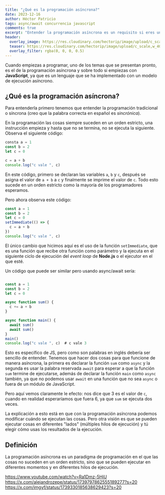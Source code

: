 ```yaml
---
title: "¿Qué es la programación asíncrona?"
date: 2023-12-16
author: Héctor Patricio
tags: async/await concurrencia javascript
comments: true
excerpt: "Entender la programación asíncrona es un requisito si eres un desarrollador de software que quiere sacar el mejor rendimiento de una computadora, hablemos de qué es y cómo dominarla."
header:
  overlay_image: https://res.cloudinary.com/hectorip/image/upload/c_scale,w_1400/v1702917369/artisanalphoto-MJcb7ZhNeUA-unsplash_s6toxn.jpg
  teaser: https://res.cloudinary.com/hectorip/image/upload/c_scale,w_400/v1702917369/artisanalphoto-MJcb7ZhNeUA-unsplash_s6toxn.jpg
  overlay_filter: rgba(0, 0, 0, 0.5)
---
```


Cuando empiezas a programar, uno de los temas que se presentan pronto, es el de la programación asíncrona y sobre todo si empiezas con **JavaScript**, ya que es un lenguaje que se ha implementado con un modelo de ejecución asíncrono.

## ¿Qué es la programación asíncrona?

Para entenderla primero tenemos que entender la programación tradicional o síncrona (creo que la palabra correcta en español es _sincrónica_).

En la programación las cosas siempre suceden en un orden estricto, una instrucción empieza y hasta que no se termina, no se ejecuta la siguiente. Observa el siguiente código:

```js
consta a = 1
const b = 2
let c = 0

c = a + b
console.log("c vale ", c)
```

En este código, primero se declaran las variables `a`, `b` y `c`, después se asigna el valor de `a + b` a `c` y finalmente se imprime el valor de `c`. Todo esto sucede en un orden estricto como la mayoría de los programadores esperamos.

Pero ahora observa este código:

```js
const a = 1
const b = 2
let c = 0
setImmediate(() => {
  c = a + b
})
console.log("c vale ", c)
```

El único cambio que hicimos aquí es el uso de la función `setImmediate`, que es una función que recibe otra función como parámetro y la ejecuta en el siguiente ciclo de ejecución del _event loop_ de **Node.js** o el ejecutor en el que esté.

Un código que puede ser similar pero usando async/await sería:

```js

const a = 1
const b = 2
let c = 0

async function sum() {
  c += a + b
}

async function main() {
  await sum()
  await sum()
}
main()
console.log("c vale ", c)  # c vale 3

```

Esto es específico de JS, pero como son palabras en inglés debería ser sencillo de entender. Tenemos que hacer dos cosas para que funcione de manera asíncrona, la primera es declarar la función `sum` como `async` y la segunda es usar la palabra reservada `await` para esperar a que la función `sum` termine de ejecutarse, además de declarar la función `main` como `async` también, ya que no podemos usar `await` en una función que no sea `async` o fuera de un módulo de JavaScript.

Pero aquí vemos claramente le efecto: nos dice que 3 es el valor de `c`, cuando en realidad esperaríamos que fuera 6, ya que `sum` se ejecuta dos veces.

La explicación a esto está en que con la programación asíncrona podemos modificar cuándo se ejecutan las cosas. Pero otra visión es que se pueden ejecutar cosas en diferentes "lados" (múltiples hilos de ejecución) y tú elegir cómo usas los resultados de la ejecución.

## Definición

La programación asíncrona es un paradigma de programación en el que las cosas no suceden en un orden estricto, sino que se pueden ejecutar en diferentes momentos y en diferentes hilos de ejecución.


https://www.youtube.com/watch?v=Ra1Dmz-5HjU
https://x.com/alejandrozepe/status/1739797862555189277?s=20
https://x.com/imgyf/status/1739330185638629423?s=20
